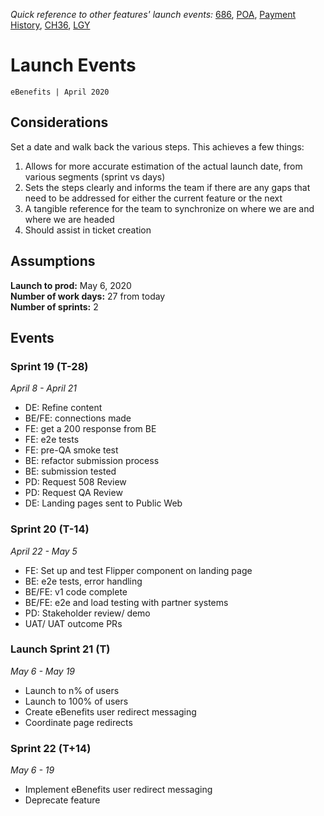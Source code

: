 _Quick reference to other features' launch events:_ [686](https://github.com/department-of-veterans-affairs/va.gov-team/blob/master/teams/vsa/teams/ebenefits/features/view-update-dependents/launch-events.md), [POA](https://#), [Payment History](https://#), [CH36](https://#), [LGY](https://#)  
# Launch Events
`eBenefits | April 2020`
## Considerations
Set a date and walk back the various steps.  This achieves a few things:
1. Allows for more accurate estimation of the actual launch date, from various segments (sprint vs days)
2. Sets the steps clearly and informs the team if there are any gaps that need to be addressed for either the current feature or the next
3. A tangible reference for the team to synchronize on where we are and where we are headed
4. Should assist in ticket creation  
## Assumptions  
**Launch to prod:** May 6, 2020  
**Number of work days:** 27 from today   
**Number of sprints:** 2   
## Events  
### Sprint 19 (T-28)  
_April 8 - April 21_  
- DE: Refine content
- BE/FE: connections made
- FE: get a 200 response from BE
- FE: e2e tests
- FE: pre-QA smoke test
- BE: refactor submission process
- BE: submission tested
- PD: Request 508 Review
- PD: Request QA Review
- DE: Landing pages sent to Public Web

### Sprint 20 (T-14)  
_April 22 - May 5_
- FE: Set up and test Flipper component on landing page
- BE: e2e tests, error handling
- BE/FE: v1 code complete
- BE/FE: e2e and load testing with partner systems
- PD: Stakeholder review/ demo
- UAT/ UAT outcome PRs 

### Launch Sprint 21 (T)
_May 6 - May 19_
- Launch to n% of users
- Launch to 100% of users
- Create eBenefits user redirect messaging  
- Coordinate page redirects

### Sprint 22 (T+14)
_May 6 - 19_
- Implement eBenefits user redirect messaging 
- Deprecate feature


